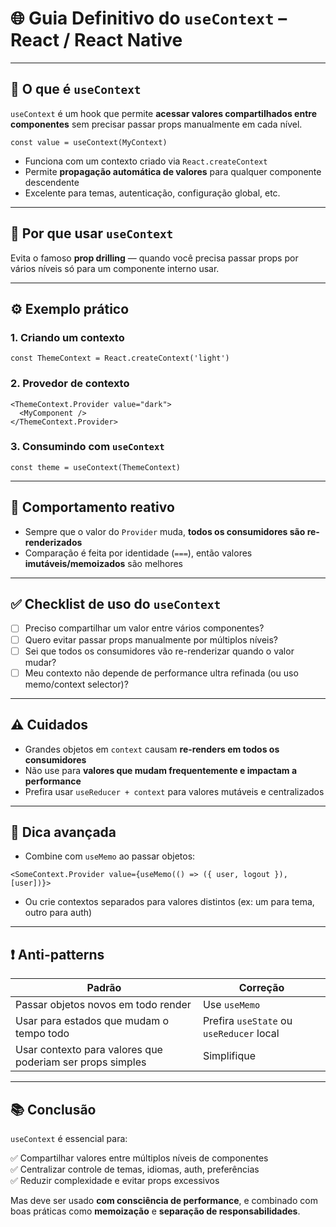 # 🌐 Guia Definitivo do `useContext` – React / React Native

---

## 📌 O que é `useContext`

`useContext` é um hook que permite **acessar valores compartilhados entre componentes** sem precisar passar props manualmente em cada nível.

```tsx
const value = useContext(MyContext)
```

- Funciona com um contexto criado via `React.createContext`
- Permite **propagação automática de valores** para qualquer componente descendente
- Excelente para temas, autenticação, configuração global, etc.

---

## 🧠 Por que usar `useContext`

Evita o famoso **prop drilling** — quando você precisa passar props por vários níveis só para um componente interno usar.

---

## ⚙️ Exemplo prático

### 1. Criando um contexto

```tsx
const ThemeContext = React.createContext('light')
```

### 2. Provedor de contexto

```tsx
<ThemeContext.Provider value="dark">
  <MyComponent />
</ThemeContext.Provider>
```

### 3. Consumindo com `useContext`

```tsx
const theme = useContext(ThemeContext)
```

---

## 🔁 Comportamento reativo

- Sempre que o valor do `Provider` muda, **todos os consumidores são re-renderizados**
- Comparação é feita por identidade (`===`), então valores **imutáveis/memoizados** são melhores

---

## ✅ Checklist de uso do `useContext`

- [ ] Preciso compartilhar um valor entre vários componentes?
- [ ] Quero evitar passar props manualmente por múltiplos níveis?
- [ ] Sei que todos os consumidores vão re-renderizar quando o valor mudar?
- [ ] Meu contexto não depende de performance ultra refinada (ou uso memo/context selector)?

---

## ⚠️ Cuidados

- Grandes objetos em `context` causam **re-renders em todos os consumidores**
- Não use para **valores que mudam frequentemente e impactam a performance**
- Prefira usar `useReducer + context` para valores mutáveis e centralizados

---

## 🧠 Dica avançada

- Combine com `useMemo` ao passar objetos:

```tsx
<SomeContext.Provider value={useMemo(() => ({ user, logout }), [user])}>
```

- Ou crie contextos separados para valores distintos (ex: um para tema, outro para auth)

---

## ❗ Anti-patterns

| Padrão                                | Correção                                     |
|----------------------------------------|-----------------------------------------------|
| Passar objetos novos em todo render    | Use `useMemo`                                 |
| Usar para estados que mudam o tempo todo | Prefira `useState` ou `useReducer` local     |
| Usar contexto para valores que poderiam ser props simples | Simplifique |

---

## 📚 Conclusão

`useContext` é essencial para:

✅ Compartilhar valores entre múltiplos níveis de componentes  
✅ Centralizar controle de temas, idiomas, auth, preferências  
✅ Reduzir complexidade e evitar props excessivos

Mas deve ser usado **com consciência de performance**, e combinado com boas práticas como **memoização** e **separação de responsabilidades**.

